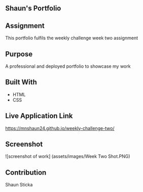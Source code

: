 ## Shaun's Portfolio

## Assignment
This portfolio fulfils the weekly challenge week two assignment

## Purpose
A professional and deployed portfolio to showcase my work

## Built With
* HTML
* CSS

## Live Application Link
https://mnshaun24.github.io/weekly-challenge-two/

## Screenshot
![screenshot of work] (assets/images/Week Two Shot.PNG)

## Contribution
Shaun Sticka

